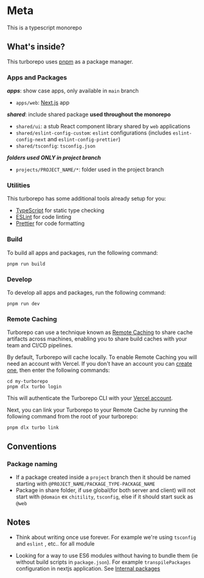 # Meta

This is a typescript monorepo 

## What's inside?

This turborepo uses [pnpm](https://pnpm.io) as a package manager.

### Apps and Packages

***apps***: show case apps, only available in `main` branch

- `apps/web`: [Next.js](https://nextjs.org/) app



***shared***: include shared package **used throughout the monorepo**

- `shared/ui`: a stub React component library shared by `web` applications
- `shared/eslint-config-custom`: `eslint` configurations (includes `eslint-config-next` and `eslint-config-prettier`)
- `shared/tsconfig`: `tsconfig.json` 



***folders used ONLY in project branch***

- `projects/PROJECT_NAME/*`: folder used in the project branch



### Utilities

This turborepo has some additional tools already setup for you:

- [TypeScript](https://www.typescriptlang.org/) for static type checking
- [ESLint](https://eslint.org/) for code linting
- [Prettier](https://prettier.io) for code formatting

### Build

To build all apps and packages, run the following command:

```
pnpm run build
```

### Develop

To develop all apps and packages, run the following command:

```
pnpm run dev
```

### Remote Caching

Turborepo can use a technique known as [Remote Caching](https://turbo.build/repo/docs/core-concepts/remote-caching) to share cache artifacts across machines, enabling you to share build caches with your team and CI/CD pipelines.

By default, Turborepo will cache locally. To enable Remote Caching you will need an account with Vercel. If you don't have an account you can [create one](https://vercel.com/signup), then enter the following commands:

```
cd my-turborepo
pnpm dlx turbo login
```

This will authenticate the Turborepo CLI with your [Vercel account](https://vercel.com/docs/concepts/personal-accounts/overview).

Next, you can link your Turborepo to your Remote Cache by running the following command from the root of your turborepo:

```
pnpm dlx turbo link
```

## Conventions

### Package naming

- If a package created inside a `project` branch then it should be named starting with `@PROJECT_NAME/PACKAGE_TYPE-PACKAGE_NAME`
- Package in share folder, if use global(for both server and client) will not start with `@domain` ex `chitility`, `tsconfig`, else if it should start suck as `@web`

## Notes

- Think about writing once use forever. For example we're using `tsconfig` and `eslint` , etc.. for all module

- Looking for a way to use ES6 modules without having to bundle them (ie without build scripts in `package.json`). For example `transpilePackages` configuration in nextjs application. See [Internal packages](https://turbo.build/repo/docs/handbook/sharing-code/internal-packages)
